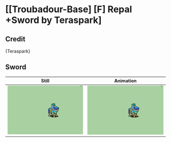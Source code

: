 # [\[Troubadour-Base\] \[F\] Repal +Sword by Teraspark]

## Credit

{Teraspark}

## Sword

| Still | Animation |
| :---: | :-------: |
| ![Sword still](./Sword_000.png) | ![Sword animation](./Sword.gif) |
